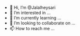 - 👋 Hi, I’m @Jalalheysari
- 👀 I’m interested in ...
- 🌱 I’m currently learning ...
- 💞️ I’m looking to collaborate on ...
- 📫 How to reach me ...

<!---
Jalalheysari/Jalalheysari is a ✨ special ✨ repository because its `README.md` (this file) appears on your GitHub profile.
You can click the Preview link to take a look at your changes.
--->

